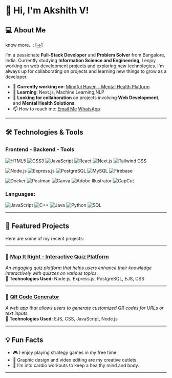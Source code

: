 # 👋 Hi, I'm Akshith V!

## 💻 About Me
know more.. : [[->]](https://byakshith.netlify.app/)

I’m a passionate **Full-Stack Developer** and **Problem Solver** from Bangalore, India. Currently studying **Information Science and Engineering**, I enjoy working on web development projects and exploring new technologies. I'm always up for collaborating on projects and learning new things to grow as a developer.

- 🔭 **Currently working on**: [Mindful Haven - Mental Health Platform](#link-to-project) 
- 🌱 **Learning**: Next.js, Machine Learning,NLP
- 👯 **Looking for collaboration** on projects involving **Web Development**, and **Mental Health Solutions**.
- 📫 How to reach me: [Email Me](mailto:akkianki565@gmail.com?subject=Hello%20Akshith&body=I%20wanted%20to%20connect%20with%20you%20regarding...) [WhatsApp](https://wa.me/6363718535?text=Hello%20Akshith%2C%20I%20found%20your%20profile%20on%20GitHub!)

---

## 🛠️ Technologies & Tools

### **Frontend** -  **Backend** - **Tools**
![HTML5](https://img.shields.io/badge/HTML5-%23E34F26?style=flat&logo=html5&logoColor=white) 
![CSS3](https://img.shields.io/badge/CSS3-%231572B6?style=flat&logo=css3&logoColor=white) 
![JavaScript](https://img.shields.io/badge/JavaScript-%23F7DF1E?style=flat&logo=javascript&logoColor=black) 
![React](https://img.shields.io/badge/React-%2361DAFB?style=flat&logo=react&logoColor=black) 
![Next.js](https://img.shields.io/badge/Next.js-%23000000?style=flat&logo=nextdotjs&logoColor=white) 
![Tailwind CSS](https://img.shields.io/badge/Tailwind%20CSS-%2338B2AC?style=flat&logo=tailwindcss&logoColor=white)

![Node.js](https://img.shields.io/badge/Node.js-%23339933?style=flat&logo=node.js&logoColor=white) 
![Express.js](https://img.shields.io/badge/Express.js-%23000000?style=flat&logo=express&logoColor=white) 
![PostgreSQL](https://img.shields.io/badge/PostgreSQL-%23316192?style=flat&logo=postgresql&logoColor=white) 
![MySQL](https://img.shields.io/badge/MySQL-%2300A4DB?style=flat&logo=mysql&logoColor=white) 
![Firebase](https://img.shields.io/badge/Firebase-%23039BE5?style=flat&logo=firebase&logoColor=white)

![Docker](https://img.shields.io/badge/Docker-%232496ED?style=flat&logo=docker&logoColor=white) 
![Postman](https://img.shields.io/badge/Postman-%23FF6C37?style=flat&logo=postman&logoColor=white) 
![Canva](https://img.shields.io/badge/Canva-%23000000?style=flat&logo=canva&logoColor=white) 
![Adobe Illustrator](https://img.shields.io/badge/Adobe%20Illustrator-%23FF9A00?style=flat&logo=adobeillustrator&logoColor=white) 
![CapCut](https://img.shields.io/badge/CapCut-%23000000?style=flat&logo=capcut&logoColor=white)

### **Languages**:
![JavaScript](https://img.shields.io/badge/JavaScript-%23F7DF1E?style=flat&logo=javascript&logoColor=black)
![C++](https://img.shields.io/badge/C%2B%2B-%2300599C?style=flat&logo=c%2B%2B&logoColor=white)
![Java](https://img.shields.io/badge/Java-%23F7DF1E?style=flat&logo=java&logoColor=white)
![Python](https://img.shields.io/badge/Python-%2314354C?style=flat&logo=python&logoColor=white)
![SQL](https://img.shields.io/badge/SQL-%2300F2A2?style=flat&logo=postgresql&logoColor=white)
 

---

## 🚀 Featured Projects
Here are some of my recent projects:

---


### **🧩 [Map It Right - Interactive Quiz Platform](https://github.com/your-username/MapItRight)**  
_An engaging quiz platform that helps users enhance their knowledge interactively with quizzes on various topics._  
:star2: **Technologies Used:** Node.js, Express.js, PostgreSQL, EJS, CSS  

---


### **📱 [QR Code Generator](https://github.com/your-username/QRGenerator)**  
_A web app that allows users to generate customized QR codes for URLs or text inputs._  
:star2: **Technologies Used:** EJS, CSS, JavaScript, Node.js  

---


## 💡 Fun Facts
- 🎮 I enjoy playing strategy games in my free time.
- 🎨 Graphic design and video editing are my creative outlets.
- 💪 I’m into cardio workouts to keep a healthy mind and body.

---
